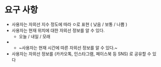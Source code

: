 # 요구 사항

- 사용자는 자외선 지수 정도에 따라 ㅇ로 표현 ( 낮음 / 보통 / 나쁨 )
- 사용자는 현재 위치에 대한 자외선 정보를 알 수 있다.
  - 오늘 / 내일 / 모래
- - ~사용자는 현재 시간에 따른 자외선 정보를 알 수 있다.~
- 사용자는 자외선 정보를 (카카오톡, 인스타그램, 페이스북 등 SNS) 로 공유할 수 있다